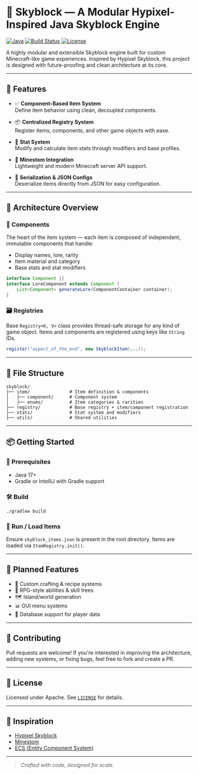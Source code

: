 # 🌌 Skyblock — A Modular Hypixel-Inspired Java Skyblock Engine

[![Java](https://img.shields.io/badge/Java-17+-blue.svg)](https://openjdk.org/)
[![Build Status](https://img.shields.io/badge/Build-Stable-brightgreen.svg)]()
[![License](https://img.shields.io/github/license/unjoinable/skyblock.svg)](LICENSE)

A highly modular and extensible Skyblock engine built for custom Minecraft-like game experiences. Inspired by Hypixel Skyblock, this project is designed with future-proofing and clean architecture at its core.

---

## 🚀 Features

- ✅ **Component-Based Item System**  
  Define item behavior using clean, decoupled components.

- 📦 **Centralized Registry System**  
  Register items, components, and other game objects with ease.

- 🧠 **Stat System**  
  Modify and calculate item stats through modifiers and base profiles.

- 🧱 **Minestom Integration**               
  Lightweight and modern Minecraft server API support.

- 🧰 **Serialization & JSON Configs**  
  Deserialize items directly from JSON for easy configuration.

---

## 🧩 Architecture Overview

### 🔧 Components

The heart of the item system — each item is composed of independent, immutable components that handle:
- Display names, lore, rarity
- Item material and category
- Base stats and stat modifiers

```java
interface Component {}
interface LoreComponent extends Component {
    List<Component> generateLore(ComponentContainer container);
}
```

### 🗃️ Registries

Base `Registry<K, V>` class provides thread-safe storage for any kind of game object. Items and components are registered using keys like `String` IDs.

```java
register("aspect_of_the_end", new SkyblockItem(...));
```

---

## 📁 File Structure

```
skyblock/
├── item/               # Item definition & components
│   ├── component/      # Component system
│   ├── enums/          # Item categories & rarities
├── registry/           # Base registry + item/component registration
├── stats/              # Stat system and modifiers
├── utils/              # Shared utilities
```

---

## 📦 Getting Started

### 🧪 Prerequisites

- Java 17+
- Gradle or IntelliJ with Gradle support

### 🛠️ Build

```bash
./gradlew build
```

### 📄 Run / Load Items

Ensure `skyblock_items.json` is present in the root directory. Items are loaded via `ItemRegistry.init()`.

---

## 🧠 Planned Features

- 🔮 Custom crafting & recipe systems  
- 🧙 RPG-style abilities & skill trees  
- 🗺️ Island/world generation
- 📊 GUI menu systems
- 💾 Database support for player data

---

## 🤝 Contributing

Pull requests are welcome! If you're interested in improving the architecture, adding new systems, or fixing bugs, feel free to fork and create a PR.

---

## 📜 License

Licensed under Apache. See [`LICENSE`](LICENSE) for details.

---

## 🧭 Inspiration

- [Hypixel Skyblock](https://hypixel.net/skyblock)
- [Minestom](https://github.com/Minestom/Minestom)
- [ECS (Entity Component System)](https://en.wikipedia.org/wiki/Entity_component_system)

---

> *Crafted with code, designed for scale.*
